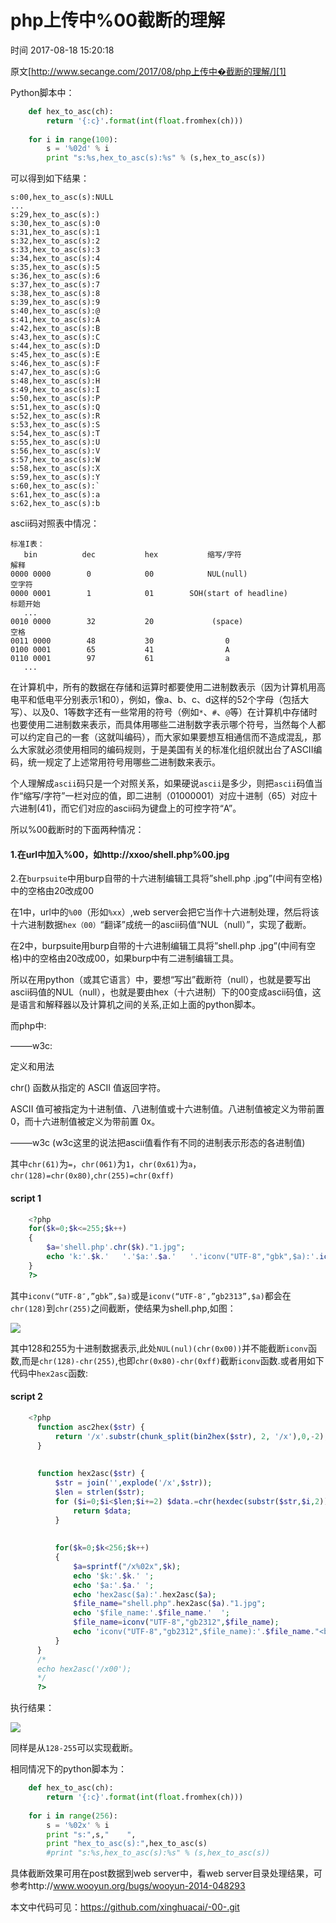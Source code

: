 # php上传中%00截断的理解

 时间 2017-08-18 15:20:18  

原文[http://www.secange.com/2017/08/php上传中�截断的理解/][1]


Python脚本中：

```python
    def hex_to_asc(ch):
        return '{:c}'.format(int(float.fromhex(ch)))
     
    for i in range(100):
        s = '%02d' % i
        print "s:%s,hex_to_asc(s):%s" % (s,hex_to_asc(s))
```

可以得到如下结果：

    s:00,hex_to_asc(s):NULL
    ...
    s:29,hex_to_asc(s):)
    s:30,hex_to_asc(s):0
    s:31,hex_to_asc(s):1
    s:32,hex_to_asc(s):2
    s:33,hex_to_asc(s):3
    s:34,hex_to_asc(s):4
    s:35,hex_to_asc(s):5
    s:36,hex_to_asc(s):6
    s:37,hex_to_asc(s):7
    s:38,hex_to_asc(s):8
    s:39,hex_to_asc(s):9
    s:40,hex_to_asc(s):@
    s:41,hex_to_asc(s):A
    s:42,hex_to_asc(s):B
    s:43,hex_to_asc(s):C
    s:44,hex_to_asc(s):D
    s:45,hex_to_asc(s):E
    s:46,hex_to_asc(s):F
    s:47,hex_to_asc(s):G
    s:48,hex_to_asc(s):H
    s:49,hex_to_asc(s):I
    s:50,hex_to_asc(s):P
    s:51,hex_to_asc(s):Q
    s:52,hex_to_asc(s):R
    s:53,hex_to_asc(s):S
    s:54,hex_to_asc(s):T
    s:55,hex_to_asc(s):U
    s:56,hex_to_asc(s):V
    s:57,hex_to_asc(s):W
    s:58,hex_to_asc(s):X
    s:59,hex_to_asc(s):Y
    s:60,hex_to_asc(s):`
    s:61,hex_to_asc(s):a
    s:62,hex_to_asc(s):b

ascii码对照表中情况：

    标准I表：
       bin          dec           hex           缩写/字符                     解释
    0000 0000        0            00            NUL(null)                   空字符  
    0000 0001        1            01        SOH(start of headline)         标题开始 
       ...
    0010 0000        32           20             (space)                     空格
    0011 0000        48           30                0    
    0100 0001        65           41                A
    0110 0001        97           61                a
       ...

在计算机中，所有的数据在存储和运算时都要使用二进制数表示（因为计算机用高电平和低电平分别表示1和0），例如，像a、b、c、d这样的52个字母（包括大写）、以及0、1等数字还有一些常用的符号（例如`*`、`#`、`@`等）在计算机中存储时也要使用二进制数来表示，而具体用哪些二进制数字表示哪个符号，当然每个人都可以约定自己的一套（这就叫编码），而大家如果要想互相通信而不造成混乱，那么大家就必须使用相同的编码规则，于是美国有关的标准化组织就出台了ASCII编码，统一规定了上述常用符号用哪些二进制数来表示。

个人理解成`ascii`码只是一个对照关系，如果硬说`ascii`是多少，则把`ascii`码值当作“缩写/字符”一栏对应的值，即二进制（01000001）对应十进制（65）对应十六进制(41)，而它们对应的ascii码为键盘上的可控字符“A”。

所以%00截断时的下面两种情况：

#### 1.在url中加入%00，如http://xxoo/shell.php%00.jpg

2.在`burpsuite`中用burp自带的十六进制编辑工具将”shell.php .jpg”(中间有空格)中的空格由20改成00

在1中，url中的`%00`（形如`%xx`）,web server会把它当作十六进制处理，然后将该十六进制数据`hex（00）`“翻译”成统一的ascii码值“NUL（null）”，实现了截断。

在2中，burpsuite用burp自带的十六进制编辑工具将”shell.php .jpg”(中间有空格)中的空格由20改成00，如果burp中有二进制编辑工具。

所以在用python（或其它语言）中，要想“写出”截断符（null），也就是要写出ascii码值的NUL（null），也就是要由hex（十六进制）下的00变成ascii码值，这是语言和解释器以及计算机之间的关系,正如上面的python脚本。

而php中:

——–w3c:

定义和用法

chr() 函数从指定的 ASCII 值返回字符。

ASCII 值可被指定为十进制值、八进制值或十六进制值。八进制值被定义为带前置 0，而十六进制值被定义为带前置 0x。

——–w3c (w3c这里的说法把ascii值看作有不同的进制表示形态的各进制值)

其中`chr(61)`为`=`，`chr(061)`为`1`，`chr(0x61)`为`a`，`chr(128)=chr(0x80)`,`chr(255)=chr(0xff)`

#### script 1

```php
    <?php
    for($k=0;$k<=255;$k++)
    {
        $a='shell.php'.chr($k)."1.jpg";
        echo 'k:'.$k.'   '.'$a:'.$a.'   '.'iconv("UTF-8","gbk",$a):'.iconv("UTF-8","gbk",$a)."<br>";
    }
    ?>
```

其中`iconv(“UTF-8″,”gbk”,$a)`或是`iconv(“UTF-8″,”gb2313”,$a)`都会在`chr(128)`到`chr(255)`之间截断，使结果为shell.php,如图：

![][4]

其中128和255为十进制数据表示,此处`NUL(nul)(chr(0x00))`并不能截断`iconv`函数,而是`chr(128)-chr(255)`,也即`chr(0x80)-chr(0xff)`截断`iconv`函数.或者用如下代码中`hex2asc`函数:

#### script 2

```php
    <?php
      function asc2hex($str) {  
          return '/x'.substr(chunk_split(bin2hex($str), 2, '/x'),0,-2);  
      }
     
     
      function hex2asc($str) {  
          $str = join('',explode('/x',$str));  
          $len = strlen($str);  
          for ($i=0;$i<$len;$i+=2) $data.=chr(hexdec(substr($str,$i,2)));  
              return $data;  
          }  
         
         
          for($k=0;$k<256;$k++)
          {
              $a=sprintf("/x%02x",$k);
              echo '$k:'.$k.' ';
              echo '$a:'.$a.' ';
              echo 'hex2asc($a):'.hex2asc($a);
              $file_name="shell.php".hex2asc($a)."1.jpg";
              echo '$file_name:'.$file_name.'  ';
              $file_name=iconv("UTF-8","gb2312",$file_name);
              echo 'iconv("UTF-8","gb2312",$file_name):'.$file_name."<br>";
          }
      }
      /*
      echo hex2asc('/x00');
      */
      ?>
```
执行结果：

![][5]

同样是从`128-255`可以实现截断。

相同情况下的python脚本为：

```python
    def hex_to_asc(ch):
        return '{:c}'.format(int(float.fromhex(ch)))
     
    for i in range(256):
        s = '%02x' % i
        print "s:",s,"    ",
        print "hex_to_asc(s):",hex_to_asc(s)
        #print "s:%s,hex_to_asc(s):%s" % (s,hex_to_asc(s))
```
具体截断效果可用在post数据到web server中，看web server目录处理结果，可参考http://www.wooyun.org/bugs/wooyun-2014-048293

本文中代码可见：https://github.com/xinghuacai/-00-.git


[1]: http://www.secange.com/2017/08/php上传中�截断的理解/
[4]: http://img2.tuicool.com/73Qzmiz.png
[5]: http://img0.tuicool.com/ayYN3qJ.png